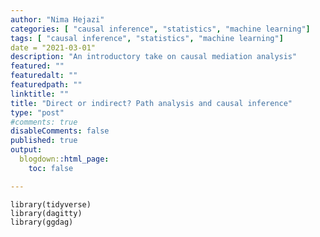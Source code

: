```yaml
---
author: "Nima Hejazi"
categories: [ "causal inference", "statistics", "machine learning"]
tags: [ "causal inference", "statistics", "machine learning"]
date = "2021-03-01"
description: "An introductory take on causal mediation analysis"
featured: ""
featuredalt: ""
featuredpath: ""
linktitle: ""
title: "Direct or indirect? Path analysis and causal inference"
type: "post"
#comments: true
disableComments: false
published: true
output:
  blogdown::html_page:
    toc: false

---
```


```{r setup, include=FALSE}
library(tidyverse)
library(dagitty)
library(ggdag)
```


